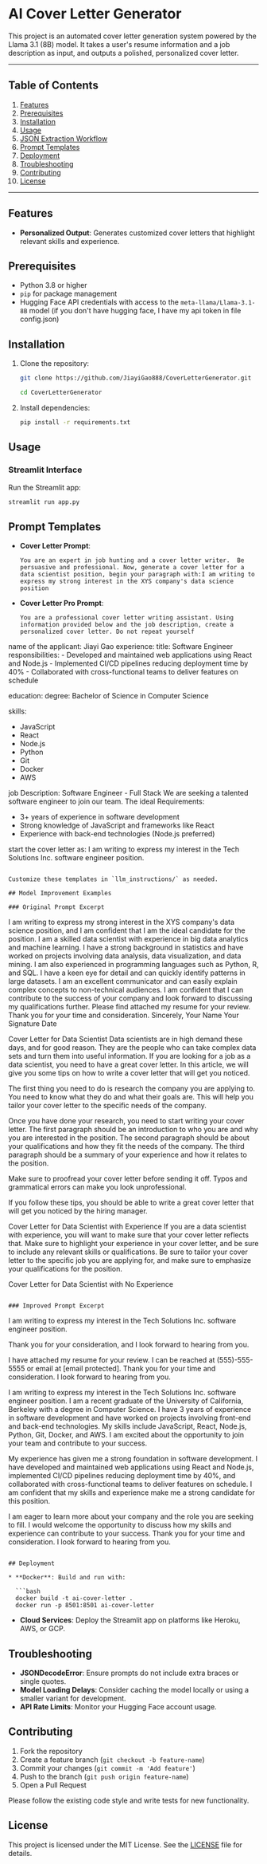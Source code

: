 # AI Cover Letter Generator

This project is an automated cover letter generation system powered by the Llama 3.1 (8B) model. It takes a user's resume information and a job description as input, and outputs a polished, personalized cover letter.

---

## Table of Contents

1. [Features](#features)
2. [Prerequisites](#prerequisites)
3. [Installation](#installation)
4. [Usage](#usage)
5. [JSON Extraction Workflow](#json-extraction-workflow)
6. [Prompt Templates](#prompt-templates)
7. [Deployment](#deployment)
8. [Troubleshooting](#troubleshooting)
9. [Contributing](#contributing)
10. [License](#license)

---

## Features

* **Personalized Output**: Generates customized cover letters that highlight relevant skills and experience.


## Prerequisites

* Python 3.8 or higher
* `pip` for package management
* Hugging Face API credentials with access to the `meta-llama/Llama-3.1-8B` model (if you don't have hugging face, I have my api token in file config.json)

## Installation

1. Clone the repository:

   ```bash
   git clone https://github.com/JiayiGao888/CoverLetterGenerator.git
   
   cd CoverLetterGenerator
   ```
2. Install dependencies:

   ```bash
   pip install -r requirements.txt
   ```


## Usage

### Streamlit Interface

Run the Streamlit app:

```bash
streamlit run app.py
```



## Prompt Templates

* **Cover Letter Prompt**:

  ```text
  You are an expert in job hunting and a cover letter writer.  Be persuasive and professional. Now, generate a cover letter for a data scientist position, begin your paragraph with:I am writing to express my strong interest in the XYS company's data science position
  ```
* **Cover Letter Pro Prompt**:

  ```text
  You are a professional cover letter writing assistant. Using information provided below and the job description, create a personalized cover letter. Do not repeat yourself
name of the applicant: Jiayi Gao
experience:
  title: Software Engineer
  responsibilities:
    - Developed and maintained web applications using React and Node.js
    - Implemented CI/CD pipelines reducing deployment time by 40%
    - Collaborated with cross-functional teams to deliver features on schedule

education:
  degree: Bachelor of Science in Computer Science

skills:
  - JavaScript
  - React
  - Node.js
  - Python
  - Git
  - Docker
  - AWS

job Description:
Software Engineer - Full Stack
We are seeking a talented software engineer to join our team. The ideal Requirements:
- 3+ years of experience in software development
- Strong knowledge of JavaScript and frameworks like React
- Experience with back-end technologies (Node.js preferred)

start the cover letter as: I am writing to express my interest in the Tech Solutions Inc. software engineer position.
```

Customize these templates in `llm_instructions/` as needed.

## Model Improvement Examples

### Original Prompt Excerpt

```
I am writing to express my strong interest in the XYS company's data science position, and I am confident that I am the ideal candidate for the position. I am a skilled data scientist with experience in big data analytics and machine learning. I have a strong background in statistics and have worked on projects involving data analysis, data visualization, and data mining. I am also experienced in programming languages such as Python, R, and SQL. I have a keen eye for detail and can quickly identify patterns in large datasets. I am an excellent communicator and can easily explain complex concepts to non-technical audiences. I am confident that I can contribute to the success of your company and look forward to discussing my qualifications further. Please find attached my resume for your review. Thank you for your time and consideration. Sincerely, Your Name Your Signature Date

Cover Letter for Data Scientist
Data scientists are in high demand these days, and for good reason. They are the people who can take complex data sets and turn them into useful information. If you are looking for a job as a data scientist, you need to have a great cover letter. In this article, we will give you some tips on how to write a cover letter that will get you noticed.

The first thing you need to do is research the company you are applying to. You need to know what they do and what their goals are. This will help you tailor your cover letter to the specific needs of the company.

Once you have done your research, you need to start writing your cover letter. The first paragraph should be an introduction to who you are and why you are interested in the position. The second paragraph should be about your qualifications and how they fit the needs of the company. The third paragraph should be a summary of your experience and how it relates to the position.

Make sure to proofread your cover letter before sending it off. Typos and grammatical errors can make you look unprofessional.

If you follow these tips, you should be able to write a great cover letter that will get you noticed by the hiring manager.

Cover Letter for Data Scientist with Experience
If you are a data scientist with experience, you will want to make sure that your cover letter reflects that. Make sure to highlight your experience in your cover letter, and be sure to include any relevant skills or qualifications. Be sure to tailor your cover letter to the specific job you are applying for, and make sure to emphasize your qualifications for the position.

Cover Letter for Data Scientist with No Experience
```

### Improved Prompt Excerpt

```
I am writing to express my interest in the Tech Solutions Inc. software engineer position.

Thank you for your consideration, and I look forward to hearing from you.

I have attached my resume for your review. I can be reached at (555)-555-5555 or email at [email protected]. Thank you for your time and consideration. I look forward to hearing from you.

I am writing to express my interest in the Tech Solutions Inc. software engineer position. I am a recent graduate of the University of California, Berkeley with a degree in Computer Science. I have 3 years of experience in software development and have worked on projects involving front-end and back-end technologies. My skills include JavaScript, React, Node.js, Python, Git, Docker, and AWS. I am excited about the opportunity to join your team and contribute to your success.

My experience has given me a strong foundation in software development. I have developed and maintained web applications using React and Node.js, implemented CI/CD pipelines reducing deployment time by 40%, and collaborated with cross-functional teams to deliver features on schedule. I am confident that my skills and experience make me a strong candidate for this position.

I am eager to learn more about your company and the role you are seeking to fill. I would welcome the opportunity to discuss how my skills and experience can contribute to your success. Thank you for your time and consideration. I look forward to hearing from you.
```

## Deployment

* **Docker**: Build and run with:

  ```bash
  docker build -t ai-cover-letter .
  docker run -p 8501:8501 ai-cover-letter
  ```
* **Cloud Services**: Deploy the Streamlit app on platforms like Heroku, AWS, or GCP.

## Troubleshooting

* **JSONDecodeError**: Ensure prompts do not include extra braces or single quotes.
* **Model Loading Delays**: Consider caching the model locally or using a smaller variant for development.
* **API Rate Limits**: Monitor your Hugging Face account usage.

## Contributing

1. Fork the repository
2. Create a feature branch (`git checkout -b feature-name`)
3. Commit your changes (`git commit -m 'Add feature'`)
4. Push to the branch (`git push origin feature-name`)
5. Open a Pull Request

Please follow the existing code style and write tests for new functionality.

## License

This project is licensed under the MIT License. See the [LICENSE](LICENSE) file for details.
